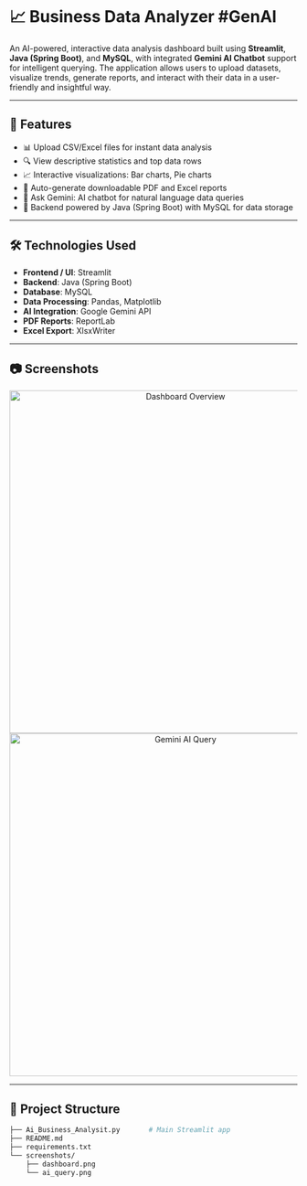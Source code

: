 # 📈 Business Data Analyzer #GenAI

An AI-powered, interactive data analysis dashboard built using **Streamlit**, **Java (Spring Boot)**, and **MySQL**, with integrated **Gemini AI Chatbot** support for intelligent querying. The application allows users to upload datasets, visualize trends, generate reports, and interact with their data in a user-friendly and insightful way.

---

## 🚀 Features

- 📊 Upload CSV/Excel files for instant data analysis
- 🔍 View descriptive statistics and top data rows
- 📈 Interactive visualizations: Bar charts, Pie charts
- 📄 Auto-generate downloadable PDF and Excel reports
- 🤖 Ask Gemini: AI chatbot for natural language data queries
- 🧠 Backend powered by Java (Spring Boot) with MySQL for data storage

---

## 🛠️ Technologies Used

- **Frontend / UI**: Streamlit
- **Backend**: Java (Spring Boot)
- **Database**: MySQL
- **Data Processing**: Pandas, Matplotlib
- **AI Integration**: Google Gemini API
- **PDF Reports**: ReportLab
- **Excel Export**: XlsxWriter

---

## 📷 Screenshots

<!-- Replace these with your own images -->
<p align="center">
  <img src="screenshots/dashboard.png" width="600" alt="Dashboard Overview"/>
  <br />
  <img src="screenshots/ai_query.png" width="600" alt="Gemini AI Query"/>
</p>

---

## 📂 Project Structure

```bash
├── Ai_Business_Analysit.py       # Main Streamlit app
├── README.md
├── requirements.txt
└── screenshots/
    ├── dashboard.png
    └── ai_query.png
